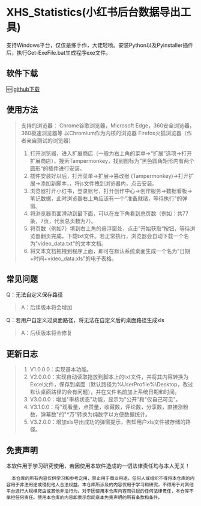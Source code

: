 #  XHS_Statistics(小红书后台数据导出工具)
支持Windows平台，仅仅是练手作，大佬轻喷。安装Python以及Pyinstaller插件后，执行Get-ExeFile.bat生成程序exe文件。

## 软件下载
🆕 [github下载](https://github.com/Skyler1n/XHS_Statistics/releases)  

## 使用方法
> 支持的浏览器：
> Chrome谷歌浏览器，Microsoft Edge，360安全浏览器，360极速浏览器等 以Chromium作为内核的浏览器
> Firefox火狐浏览器（作者亲自测试的浏览器）
>
> 1. 打开浏览器，进入扩展商店（一般为右上角的菜单→“扩展”选项→打开扩展商店），搜索Tampermonkey，找到图标为”黑色圆角矩形内有两个圆形“的插件进行安装。
> 2. 插件安装好以后，打开菜单→扩展→篡改猴 (Tampermonkey)→打开扩展→添加新脚本，，将js文件拽到浏览器内，点击安装。
> 3. 浏览器打开小红书，登录账号，打开创作中心→创作服务→数据看板→笔记数据，此时浏览器右上角应该有一个"准备就绪，等待执行"的弹窗。
> 4. 将浏览器页面滑动到最下面，可以在左下角看到总页数（例如：共77条，7页，代表总页数为7）。
> 5. 将页数（例如7）填到右上角的悬浮窗处，点击”开始获取“按钮，等待浏览器翻页完成，下载txt文件。若正常执行，浏览器会自动下载一个名为"video_data.txt"的文本文档。
> 6. 将文本文档拖拽到程序上面，即可在默认系统桌面生成一个名为"日期+时间+video_data.xls"的电子表格。

## 常见问题
Q：无法自定义保存路径
> A：后续版本将会增加

Q：若用户自定义过桌面路径，将无法在自定义后的桌面路径生成xls
> A：后续版本将会修复

## 更新日志
> 1. V1.0.0.0：实现基本功能。
> 2. V2.0.0.0：实现自动读取拖放到脚本上的txt文件，并将其内容转换为Excel文件，保存到桌面（默认路径为%UserProfile%\Desktop，改过默认桌面路径的会有问题），并在文件名前加上系统日期和时间。
> 3. V3.0.0.0：增加"审核状态"功能，显示为"公开"和"仅自己可见"。
> 4. V3.1.0.0：将"观看量，点赞量，收藏数，评论数，分享数，直接涨粉数，弹幕数"的"*万"转换为纯数字以方便数据统计。
> 5. V3.2.0.0：增加xls导出成功的弹窗提示，告知用户xls文件被存储的路径。

## 免责声明
本软件用于学习研究使用，若因使用本软件造成的一切法律责任均与本人无关！
```
  本仓库的所有内容仅供学习和参考之用，禁止用于商业用途。任何人或组织不得将本仓库的内容用于非法用途或侵犯他人合法权益。本仓库所涉及的内容仅用于学习和研究，不得用于对其他平台进行大规模爬虫或其他非法行为。对于因使用本仓库内容而引起的任何法律责任，本仓库不承担任何责任。使用本仓库的内容即表示您同意本免责声明的所有条款和条件。
```